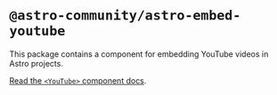 # `@astro-community/astro-embed-youtube`

This package contains a component for embedding YouTube videos in Astro projects.

[Read the `<YouTube>` component docs](https://astro-embed.netlify.app/components/youtube/).
